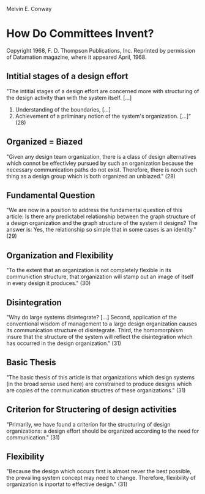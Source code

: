 Melvin E. Conway

# How Do Committees Invent?

Copyright 1968, F. D. Thompson Publications, Inc.
Reprinted by permission of
Datamation magazine,
where it appeared April, 1968.


## Intitial stages of a design effort
"The intitial stages of a design effort are concerned more with structuring of the design activity than with the system itself. [...]
1. Understanding of the boundaries, [...]
2. Achievement of a prliminary notion of the system's organization. [...]" (28)

## Organized = Biazed
"Given any design team organization, there is a class of design alternatives which connot be effectivley pursued by such an organization because the necessary communication paths do not exist. Therefore, there is noch such thing as a design group which is both organized an unbiazed." (28)

## Fundamental Question
"We are now in a position to address the fundamental question  of this article: Is there any predictabel relationship between the graph structure of a design organization and the graph structure of the system it designs? The answer is: Yes, the relationship so simple that in some cases is an identity." (29)

## Organization and Flexibility
"To the extent that an organization is not completely flexible in its communiction structure, that organization will stamp out an image of itself in every design it produces." (30)

## Disintegration
"Why do large systems disintegrate? [...]
Second, application of the conventional wisdom of management to a large design organization causes its communication structure ot disintegrate.
Third, the homomorphism insure that the structure of the system will reflect the disintegration which has occurred in the design organization." (31)

## Basic Thesis
"The basic thesis of this article is that organizations which design systems (in the broad sense used here) are constrained to produce designs which are copies of the communication structres of these organizations." (31)

## Criterion for Structering of design activities
"Primarily, we have found a criterion for the structuring of design organizations: a design effort should be organized according to the need for communication." (31)

## Flexibility
"Because the design which occurs first is almost never the best possible, the prevailing system concept may need to change. Therefore, flexibility of organization is inportat to effective design." (31)
